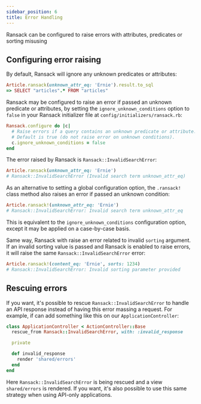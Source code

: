```yaml
---
sidebar_position: 6
title: Error Handling
---
```


Ransack can be configured to raise errors with attributes, predicates or sorting misusing

## Configuring error raising

By default, Ransack will ignore any unknown predicates or attributes:

```ruby
Article.ransack(unknown_attr_eq: 'Ernie').result.to_sql
=> SELECT "articles".* FROM "articles"
```

Ransack may be configured to raise an error if passed an unknown predicate or
attributes, by setting the `ignore_unknown_conditions` option to `false` in your
Ransack initializer file at `config/initializers/ransack.rb`:

```ruby
Ransack.configure do |c|
  # Raise errors if a query contains an unknown predicate or attribute.
  # Default is true (do not raise error on unknown conditions).
  c.ignore_unknown_conditions = false
end
```

The error raised by Ransack is `Ransack::InvalidSearchError`:

```ruby
Article.ransack(unknown_attr_eq: 'Ernie')
# Ransack::InvalidSearchError (Invalid search term unknown_attr_eq)
```

As an alternative to setting a global configuration option, the `.ransack!`
class method also raises an error if passed an unknown condition:

```ruby
Article.ransack!(unknown_attr_eq: 'Ernie')
# Ransack::InvalidSearchError: Invalid search term unknown_attr_eq
```

This is equivalent to the `ignore_unknown_conditions` configuration option,
except it may be applied on a case-by-case basis.

Same way, Ransack with raise an error related to invalid `sorting` argument. If an invalid
sorting value is passed and Ransack is enabled to raise errors, it will raise the same `Ransack::InvalidSearchError` error:

```ruby
Article.ransack!(content_eq: 'Ernie', sorts: 1234)
# Ransack::InvalidSearchError: Invalid sorting parameter provided
```

## Rescuing errors

If you want, it's possible to rescue `Ransack::InvalidSearchError` to handle an API response instead
of having this error massing a request. For example, if can add something like this on our `ApplicationController`:

```ruby
class ApplicationController < ActionController::Base
  rescue_from Ransack::InvalidSearchError, with: :invalid_response

  private

  def invalid_response
    render 'shared/errors'
  end
end
```

Here `Ransack::InvalidSearchError` is being rescued and a view `shared/errors` is rendered. If you want, it's also possible
to use this same strategy when using API-only applications.
